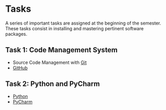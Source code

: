 # Tasks

A series of important tasks are assigned at the beginning of the semester.
These tasks consist in installing and mastering pertinent software packages.

Task 1: Code Management System
------------------------------
* Source Code Management with [Git](http://git-scm.com/)
* [GitHub](https://github.com/)

Task 2: Python and PyCharm
------------------------------
* [Python](https://www.python.org/)
* [PyCharm](https://www.jetbrains.com/pycharm-educational/)
